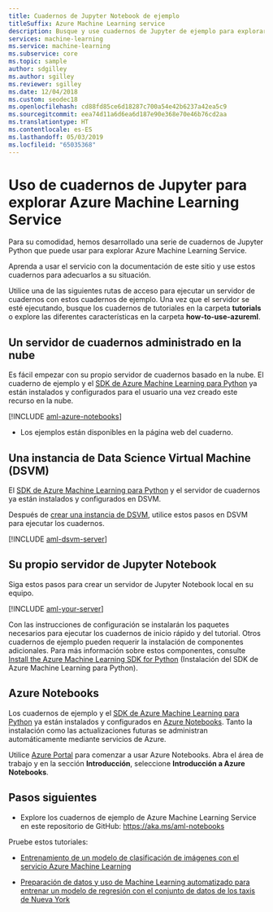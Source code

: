 ```yaml
---
title: Cuadernos de Jupyter Notebook de ejemplo
titleSuffix: Azure Machine Learning service
description: Busque y use cuadernos de Jupyter de ejemplo para explorar Azure Machine Learning Service en Python.
services: machine-learning
ms.service: machine-learning
ms.subservice: core
ms.topic: sample
author: sdgilley
ms.author: sgilley
ms.reviewer: sgilley
ms.date: 12/04/2018
ms.custom: seodec18
ms.openlocfilehash: cd88fd85ce6d18287c700a54e42b6237a42ea5c9
ms.sourcegitcommit: eea74d11a6d6ea6d187e90e368e70e46b76cd2aa
ms.translationtype: HT
ms.contentlocale: es-ES
ms.lasthandoff: 05/03/2019
ms.locfileid: "65035368"
---
```

# <a name="use-jupyter-notebooks-to-explore-azure-machine-learning-service"></a>Uso de cuadernos de Jupyter para explorar Azure Machine Learning Service

Para su comodidad, hemos desarrollado una serie de cuadernos de Jupyter Python que puede usar para explorar Azure Machine Learning Service. 

Aprenda a usar el servicio con la documentación de este sitio y use estos cuadernos para adecuarlos a su situación. 

Utilice una de las siguientes rutas de acceso para ejecutar un servidor de cuadernos con estos cuadernos de ejemplo.  Una vez que el servidor se esté ejecutando, busque los cuadernos de tutoriales en la carpeta **tutorials** o explore las diferentes características en la carpeta **how-to-use-azureml**.

## <a name="a-managed-cloud-notebook-server"></a>Un servidor de cuadernos administrado en la nube

Es fácil empezar con su propio servidor de cuadernos basado en la nube. El cuaderno de ejemplo y el [SDK de Azure Machine Learning para Python](https://aka.ms/aml-sdk) ya están instalados y configurados para el usuario una vez creado este recurso en la nube.  

[!INCLUDE [aml-azure-notebooks](../../../includes/aml-azure-notebooks.md)]

* Los ejemplos están disponibles en la página web del cuaderno.

## <a name="a-data-science-virtual-machine-dsvm"></a>Una instancia de Data Science Virtual Machine (DSVM)

El [SDK de Azure Machine Learning para Python](https://aka.ms/aml-sdk) y el servidor de cuadernos ya están instalados y configurados en DSVM. 

Después de [crear una instancia de DSVM](how-to-configure-environment.md#dsvm), utilice estos pasos en DSVM para ejecutar los cuadernos.

[!INCLUDE [aml-dsvm-server](../../../includes/aml-dsvm-server.md)]

## <a name="your-own-jupyter-notebook-server"></a>Su propio servidor de Jupyter Notebook

Siga estos pasos para crear un servidor de Jupyter Notebook local en su equipo.

[!INCLUDE [aml-your-server](../../../includes/aml-your-server.md)]

Con las instrucciones de configuración se instalarán los paquetes necesarios para ejecutar los cuadernos de inicio rápido y del tutorial.  Otros cuadernos de ejemplo pueden requerir la instalación de componentes adicionales.  Para más información sobre estos componentes, consulte [Install the Azure Machine Learning SDK for Python](https://docs.microsoft.com/python/api/overview/azure/ml/install) (Instalación del SDK de Azure Machine Learning para Python).

## <a name="azure-notebooks"></a>Azure Notebooks

Los cuadernos de ejemplo y el [SDK de Azure Machine Learning para Python](https://aka.ms/aml-sdk) ya están instalados y configurados en [Azure Notebooks](https://notebooks.azure.com/). Tanto la instalación como las actualizaciones futuras se administran automáticamente mediante servicios de Azure.

Utilice [Azure Portal](https://portal.azure.com) para comenzar a usar Azure Notebooks.  Abra el área de trabajo y en la sección **Introducción**, seleccione **Introducción a Azure Notebooks**.

## <a name="next-steps"></a>Pasos siguientes

+ Explore los cuadernos de ejemplo de Azure Machine Learning Service en este repositorio de GitHub: https://aka.ms/aml-notebooks

Pruebe estos tutoriales:
+ [Entrenamiento de un modelo de clasificación de imágenes con el servicio Azure Machine Learning](tutorial-train-models-with-aml.md)

+ [Preparación de datos y uso de Machine Learning automatizado para entrenar un modelo de regresión con el conjunto de datos de los taxis de Nueva York](tutorial-data-prep.md)